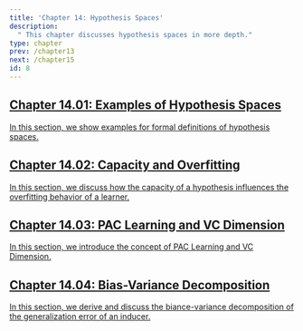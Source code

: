 ```yaml
---
title: 'Chapter 14: Hypothesis Spaces'
description:
  " This chapter discusses hypothesis spaces in more depth." 
type: chapter
prev: /chapter13
next: /chapter15
id: 8
---
```



<section class="c72e2d57">
  <h2 class="_5e0ebe7a">
  <a class="_46224d00 _7e2d93b5" href="/chapter14-01-hypospaces-examples">Chapter 14.01: Examples of Hypothesis Spaces</a>

  </h2>
  <p class="de526628">
  <a class="_46224d00 _7e2d93b5" href="/chapter14-01-hypospaces-examples"> In this section, we show examples for formal definitions of hypothesis spaces. </a>
  </p>
</section>





<section class="c72e2d57">
  <h2 class="_5e0ebe7a">
  <a class="_46224d00 _7e2d93b5" href="/chapter14-02-hypospaces-capacity-overfitting">Chapter 14.02: Capacity and Overfitting</a>

  </h2>
  <p class="de526628">
  <a class="_46224d00 _7e2d93b5" href="/chapter14-02-hypospaces-capacity-overfitting"> In this section, we discuss how the capacity of a hypothesis influences the overfitting behavior of a learner. </a>
  </p>
</section>





<section class="c72e2d57">
  <h2 class="_5e0ebe7a">
  <a class="_46224d00 _7e2d93b5" href="/chapter14-03-hypospaces-complexity">Chapter 14.03: PAC Learning and VC Dimension</a>

  </h2>
  <p class="de526628">
  <a class="_46224d00 _7e2d93b5" href="/chapter14-03-hypospaces-complexity"> In this section, we introduce the concept of PAC Learning and VC Dimension. </a>
  </p>
</section>





<section class="c72e2d57">
  <h2 class="_5e0ebe7a">
  <a class="_46224d00 _7e2d93b5" href="/chapter14-04-hypospaces-bias-variance-decomposition">Chapter 14.04: Bias-Variance Decomposition</a>

  </h2>
  <p class="de526628">
  <a class="_46224d00 _7e2d93b5" href="/chapter14-04-hypospaces-bias-variance-decomposition"> In this section, we derive and discuss the biance-variance decomposition of the generalization error of an inducer. </a>
  </p>
</section>




